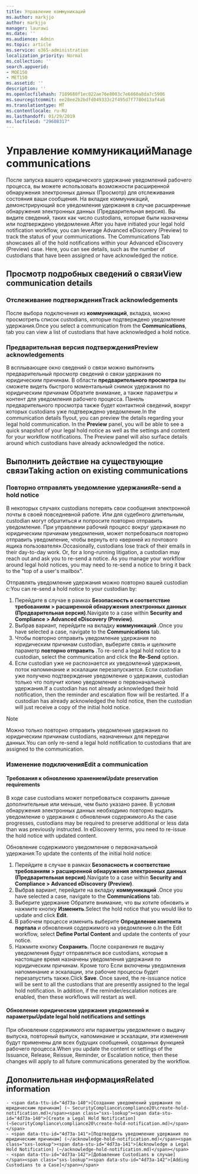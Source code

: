 ```yaml
---
title: Управление коммуникаций
ms.author: markjjo
author: markjjo
manager: laurawi
ms.date: ''
ms.audience: Admin
ms.topic: article
ms.service: o365-administration
localization_priority: Normal
ms.collection: ''
search.appverid:
- MOE150
- MET150
ms.assetid: ''
description: ''
ms.openlocfilehash: 7189680f1ec022ae76e8003c7e6660a8da7c5906
ms.sourcegitcommit: ee28ee2b2bdfd049333c2f495d7f7780d13af4a6
ms.translationtype: MT
ms.contentlocale: ru-RU
ms.lasthandoff: 01/29/2019
ms.locfileid: "29608317"
---
```

# <a name="manage-communications"></a><span data-ttu-id="4d73a-102">Управление коммуникаций</span><span class="sxs-lookup"><span data-stu-id="4d73a-102">Manage communications</span></span>

<span data-ttu-id="4d73a-p101">После запуска вашего юридического удержание уведомлений рабочего процесса, вы можете использовать возможности расширенной обнаружения электронных данных (Просмотр) для отслеживания состояния ваши сообщения. На вкладке коммуникаций, демонстрирующий все уведомления удержания в случае расширенные обнаружения электронных данных (Предварительная версия). Вы видите сведений, таких как число custodians, которые были назначены или подтверждено уведомление.</span><span class="sxs-lookup"><span data-stu-id="4d73a-p101">After you have initiated your legal hold notification workflow, you can leverage  Advanced eDiscovery (Preview) to track the status of your communications. The Communications Tab showcases all of the hold notifications within your Advanced eDiscovery (Preview) case. Here, you can see details, such as the number of custodians that have been assigned or have acknowledged the notice.</span></span>

## <a name="view-communication-details"></a><span data-ttu-id="4d73a-106">Просмотр подробных сведений о связи</span><span class="sxs-lookup"><span data-stu-id="4d73a-106">View communication details</span></span>

### <a name="track-acknowledgements"></a><span data-ttu-id="4d73a-107">Отслеживание подтверждения</span><span class="sxs-lookup"><span data-stu-id="4d73a-107">Track acknowledgements</span></span>

<span data-ttu-id="4d73a-108">После выбора подключения из **коммуникаций**, вкладка, можно просмотреть список custodians, которые подтверждено уведомление удержания.</span><span class="sxs-lookup"><span data-stu-id="4d73a-108">Once you select a communication from the **Communications**, tab you can view a list of custodians that have acknowledged a hold notice.</span></span> 

### <a name="preview-acknowledgements"></a><span data-ttu-id="4d73a-109">Предварительная версия подтверждения</span><span class="sxs-lookup"><span data-stu-id="4d73a-109">Preview acknowledgements</span></span>

<span data-ttu-id="4d73a-p102">В всплывающее окно сведений о связи можно выполнить предварительный просмотр сведений о связи удержания по юридическим причинам. В области **предварительного просмотра** вы сможете видеть быстрого моментальный снимок удержания по юридическим причинам Обратите внимание, а также параметры и контент для уведомления рабочего процесса. Панель предварительного просмотра также будет контактной сведений, вокруг которых custodians уже подтверждено уведомление.</span><span class="sxs-lookup"><span data-stu-id="4d73a-p102">In the communication details flyout, you can preview the details regarding your legal hold communication. In the **Preview** panel, you will be able to see a quick snapshot of your legal hold notice as well as the settings and content for your workflow notifications. The Preview panel will also surface details around which custodians have already acknowledged the notice.</span></span>

## <a name="taking-action-on-existing-communications"></a><span data-ttu-id="4d73a-113">Выполнить действие на существующие связи</span><span class="sxs-lookup"><span data-stu-id="4d73a-113">Taking action on existing communications</span></span>

### <a name="re-send-a-hold-notice"></a><span data-ttu-id="4d73a-114">Повторно отправлять уведомление удержания</span><span class="sxs-lookup"><span data-stu-id="4d73a-114">Re-send a hold notice</span></span>

<span data-ttu-id="4d73a-p103">В некоторых случаях custodians потерять свои сообщения электронной почты в своей повседневной работе. Или для судебного длительным, custodian могут обратиться и попросите повторно отправить уведомление. При управлении рабочий процесс вокруг удержания по юридическим причинам уведомления, может потребоваться повторно отправить уведомление, чтобы вернуть его «верхней из почтового ящика пользователя».</span><span class="sxs-lookup"><span data-stu-id="4d73a-p103">Occasionally, custodians lose track of their emails in their day-to-day work. Or, for a long-running litigation, a custodian may reach out and ask you to re-send a notice. As you manage your workflow around legal hold notices, you may need to re-send a notice to bring it back to the "top of a user's mailbox".</span></span>

<span data-ttu-id="4d73a-118">Отправлять уведомление удержания можно повторно вашей custodian с:</span><span class="sxs-lookup"><span data-stu-id="4d73a-118">You can re-send a hold notice to your custodian by:</span></span>
1. <span data-ttu-id="4d73a-119">Перейдите в случае в рамках **Безопасность и соответствие требованиям > расширенной обнаружения электронных данных (Предварительная версия)**.</span><span class="sxs-lookup"><span data-stu-id="4d73a-119">Navigate to a case within **Security and Compliance > Advanced eDiscovery (Preview)**.</span></span>
2. <span data-ttu-id="4d73a-120">Выбрав вариант, перейдите на вкладку **коммуникаций** .</span><span class="sxs-lookup"><span data-stu-id="4d73a-120">Once you have selected a case, navigate to the **Communications** tab.</span></span>
3. <span data-ttu-id="4d73a-121">Чтобы повторно отправить уведомление удержания по юридическим причинам custodian, выберите связь и щелкните параметр **повторно отправить** .</span><span class="sxs-lookup"><span data-stu-id="4d73a-121">To re-send a legal hold notice to a custodian, select the communication and click the **Re-Send** option.</span></span>
4. <span data-ttu-id="4d73a-p104">Если custodian уже не распознается их уведомлений удержания, поток напоминание и эскалации перезапускается. Если custodian уже получено подтверждение уведомление о удержания, custodian только что получит копию уведомление о первоначальной удержания.</span><span class="sxs-lookup"><span data-stu-id="4d73a-p104">If a custodian has not already acknowledged their hold notification, then the reminder and escalation flow will be restarted. If a custodian has already acknowledged the hold notice, then the custodian will just receive a copy of the initial hold notice.</span></span>

> [!NOTE]
> <span data-ttu-id="4d73a-124">Можно только повторно отправить уведомление удержания по юридическим причинам custodians, назначенных для передачи данных.</span><span class="sxs-lookup"><span data-stu-id="4d73a-124">You can only re-send a legal hold notification to custodians that are assigned to the communication.</span></span> 

### <a name="edit-a-communication"></a><span data-ttu-id="4d73a-125">Изменение подключения</span><span class="sxs-lookup"><span data-stu-id="4d73a-125">Edit a communication</span></span>

#### <a name="update-preservation-requirements"></a><span data-ttu-id="4d73a-126">Требования к обновлению хранением</span><span class="sxs-lookup"><span data-stu-id="4d73a-126">Update preservation requirements</span></span>
  
<span data-ttu-id="4d73a-p105">В ходе case custodians может потребоваться сохранить данные дополнительные или меньше, чем было указано ранее. В условия обнаружения электронных данных необходимо повторно выдать уведомление о удержания с обновления содержимого.</span><span class="sxs-lookup"><span data-stu-id="4d73a-p105">As the case progresses, custodians may be required to preserve additional or less data than was previously instructed. In eDiscovery terms, you need to re-issue the hold notice with updated content.</span></span>

<span data-ttu-id="4d73a-129">Обновление содержимого уведомление о первоначальной удержания:</span><span class="sxs-lookup"><span data-stu-id="4d73a-129">To update the contents of the initial hold notice:</span></span>

1. <span data-ttu-id="4d73a-130">Перейдите в случае в рамках **Безопасность и соответствие требованиям > расширенной обнаружения электронных данных (Предварительная версия)**.</span><span class="sxs-lookup"><span data-stu-id="4d73a-130">Navigate to a case within **Security and Compliance > Advanced eDiscovery (Preview)**.</span></span>
2. <span data-ttu-id="4d73a-131">Выбрав вариант, перейдите на вкладку **коммуникаций** .</span><span class="sxs-lookup"><span data-stu-id="4d73a-131">Once you have selected a case, navigate to the **Communications** tab.</span></span>
3. <span data-ttu-id="4d73a-132">Выберите удержание Обратите внимание, что вы хотите обновить и нажмите кнопку **Изменить**.</span><span class="sxs-lookup"><span data-stu-id="4d73a-132">Select the hold notice that you would like to update and click **Edit**.</span></span>
4. <span data-ttu-id="4d73a-133">В рабочем процессе изменить выберите **Определение контента портала** и обновления содержимого на уведомление о.</span><span class="sxs-lookup"><span data-stu-id="4d73a-133">In the Edit workflow, select **Define Portal Content** and update the contents of your notice.</span></span> 
5. <span data-ttu-id="4d73a-p106">Нажмите кнопку **Сохранить**. После сохранения re выдачу уведомления будут отправляться все custodians, которые в настоящее время назначены уведомления удержания по юридическим причинам. Кроме того Если включены уведомления напоминание и эскалации, эти рабочие процессы будет перезапустить также.</span><span class="sxs-lookup"><span data-stu-id="4d73a-p106">Click **Save**. Once saved, the re-issuance notice will be sent to all the custodians that are presently assigned to the legal hold notification. In addition, if the reminder/escalation notices are enabled, then these workflows will restart as well.</span></span> 


#### <a name="update-legal-hold-notifications-and-settings"></a><span data-ttu-id="4d73a-137">Обновление юридическом удержания уведомлений и параметры</span><span class="sxs-lookup"><span data-stu-id="4d73a-137">Update legal hold notifications and settings</span></span>

<span data-ttu-id="4d73a-138">При обновлении содержимого или параметры уведомление о выдачу выпуска, повторный выпуск, напоминание и эскалации, эти изменения будут применены для всех будущих сообщений, созданных функцией рабочего процесса.</span><span class="sxs-lookup"><span data-stu-id="4d73a-138">When you update the content or settings of the Issuance, Release, Reissue, Reminder, or Escalation notice, then these changes will apply to all future communications generated by the workflow.</span></span>

## <a name="related-information"></a><span data-ttu-id="4d73a-139">Дополнительная информация</span><span class="sxs-lookup"><span data-stu-id="4d73a-139">Related information</span></span> 

    - <span data-ttu-id="4d73a-140">[Создание уведомлений удержания по юридическим причинам] (~ SecurityCompliance\compliance20\create-hold-notification.md)</span><span class="sxs-lookup"><span data-stu-id="4d73a-140">[Create a Legal Hold Notification] (~SecurityCompliance\compliance20\create-hold-notification.md)</span></span>
    - <span data-ttu-id="4d73a-141">[Подтвердить уведомление удержания по юридическим причинам] (~/acknowledge-hold-notification.md)</span><span class="sxs-lookup"><span data-stu-id="4d73a-141">[Acknowledge a Legal Hold Notification] (~/acknowledge-hold-notification.md)</span></span>
    - <span data-ttu-id="4d73a-142">[Добавление Custodians в случае]</span><span class="sxs-lookup"><span data-stu-id="4d73a-142">[Adding Custodians to a Case]</span></span>